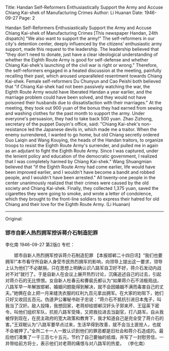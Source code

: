 Title: Handan Self-Reformers Enthusiastically Support the Army and Accuse Chiang Kai-shek of Manufacturing Crimes
Author: Li Huanan
Date: 1946-09-27
Page: 2

Handan Self-Reformers Enthusiastically Support the Army and Accuse Chiang Kai-shek of Manufacturing Crimes
[This newspaper Handan, 24th dispatch] "We also want to support the army!" The self-reformers in our city's detention center, deeply influenced by the citizens' enthusiastic army support, made this request to the leadership. The leadership believed that "they don't need to donate, just have a clear ideological understanding of whether the Eighth Route Army is good for self-defense and whether Chiang Kai-shek's launching of the civil war is right or wrong." Therefore, the self-reformers engaged in a heated discussion at the meeting, painfully recalling their past, which aroused unparalleled resentment towards Chiang Kai-shek. Female self-reformers Du Chunyun and Cao Peishi both believed that "if Chiang Kai-shek had not been passively watching the war, the Eighth Route Army would have liberated Handan a year earlier, and the marriage problem could have been solved, and they would not have poisoned their husbands due to dissatisfaction with their marriages." At the meeting, they took out 900 yuan of the bonus they had earned from sewing and washing clothes for the past month to support the army. Under everyone's persuasion, they had to take back 500 yuan. Zhao Zizhong, secretary of the puppet Daoyin's office, said: "Chiang Kai-shek's non-resistance led the Japanese devils in, which made me a traitor. When the enemy surrendered, I wanted to go home, but old Chiang secretly ordered Guo Laiqin and Wang Kouying, the heads of the Handan traitors, to organize troops to resist the Eighth Route Army's surrender, and pulled me in again as an adjutant to fight the Eighth Route Army. Since I was captured, under the lenient policy and education of the democratic government, I realized that I was completely harmed by Chiang Kai-shek." Wang Shuangmian believed that "if the Eighth Route Army had come earlier, life would have been improved earlier, and I wouldn't have become a bandit and robbed people, and I wouldn't have been arrested." All twenty-one people in the center unanimously realized that their crimes were caused by the old society and Chiang Kai-shek. Finally, they collected 1,375 yuan, saved the cigarettes they were going to smoke, and wrote a letter of condolence, which they brought to the front-line soldiers to express their hatred for old Chiang and their love for the Eighth Route Army.
(Li Huanan)



<hr /> 

Original: 


### 邯市自新人热烈拥军控诉蒋介石制造犯罪
李化南
1946-09-27
第2版()
专栏：

　　邯市自新人热烈拥军控诉蒋介石制造犯罪
    【本报邯郸二十四日讯】“我们也要拥军!”本市看守所自新人身受市民热烈拥军的影响，向领导上提出这一要求，领导上认为他们“不必献捐，只在思想上明确认识八路军自卫好不好，蒋介石发动内战对不对”就行了。于是自新人在会议上展开热烈讨论，沉痛追述自己的过去，引起对蒋介石的无比愤恨。女自新人杜春云和曹裴氏都认为“如果蒋介石不消极观战，八路军早一年解放邯郸，婚姻问题能得到解决，就不会因婚姻不满而毒害自己的丈夫。”她俩在会上把一月来缝洗衣服的红利九百元拿出拥军。在大家的劝阻下，她们只好又收回五百元。伪道尹公署秘书赵子忠说：“蒋介石不抵抗引进日本鬼子，叫我当了汉奸。敌人投降，我想回家，老蒋却给邯郸汉奸头子郭来芹、王寇英下密令，叫他们组织军队，抗拒八路军受降，又把我拉进去当副官，打八路军。自从我被俘到现在，在民主政府的宽大政策和教育下，我才知道自己是完全受了蒋介石的害。”王双眠认为“八路军要早点过来，生活早得到改善，就不会当土匪抢人，也就不会被押了。”全所二十一人一致认识到他们的罪恶都是旧社会和蒋介石造成的。最后他们凑集了一千三百七十五元，节约了自己要抽的纸烟，并写了一封慰劳信，一并带给前方将士，表示他们对老蒋的痛恨与对八路军的热爱。
                                                    （李化南）
